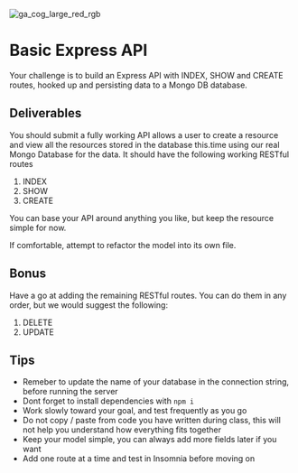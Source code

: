 ![ga_cog_large_red_rgb](https://cloud.githubusercontent.com/assets/40461/8183776/469f976e-1432-11e5-8199-6ac91363302b.png)

# Basic Express API

Your challenge is to build an Express API with INDEX, SHOW and CREATE routes, hooked up and persisting data to a Mongo DB database.

## Deliverables

You should submit a fully working API allows a user to create a resource and view all the resources stored in the database this.time using our real Mongo Database for the data. It should have the following working RESTful routes

1. INDEX
1. SHOW
1. CREATE

You can base your API around anything you like, but keep the resource simple for now.

If comfortable, attempt to refactor the model into its own file.

## Bonus

Have a go at adding the remaining RESTful routes. You can do them in any order, but we would suggest the following:

1. DELETE
1. UPDATE

## Tips

* Remeber to update the name of your database in the connection string, before running the server
* Dont forget to install dependencies with `npm i`
* Work slowly toward your goal, and test frequently as you go
* Do not copy / paste from code you have written during class, this will not help you understand how everything fits together
* Keep your model simple, you can always add more fields later if you want
* Add one route at a time and test in Insomnia before moving on
